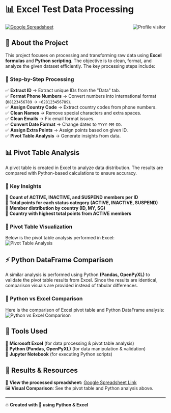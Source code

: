 # 📊 Excel Test Data Processing

<a href="https://komarev.com/ghpvc/?username=zulfa-nurfajar">
  <img align="right" src="https://komarev.com/ghpvc/?username=zulfa-nurfajar&label=Visitors&color=0e75b6&style=flat" alt="Profile visitor" />
</a>

[![Google Spreadsheet](https://img.shields.io/badge/Google%20Spreadsheet-4285F4?style=for-the-badge&logo=google-drive&logoColor=white)](https://docs.google.com/spreadsheets/d/1dtjhIuV8R6OaPlTbGOsL5GTyTRm6YTc-/edit?usp=sharing&ouid=114813118100710688109&rtpof=true&sd=true)

## 🚀 About the Project
This project focuses on processing and transforming raw data using **Excel formulas** and **Python scripting**. The objective is to clean, format, and analyze the given dataset efficiently. The key processing steps include:

### 🔹 Step-by-Step Processing
✅ **Extract ID** → Extract unique IDs from the "Data" tab.  
✅ **Format Phone Numbers** → Convert numbers into international format (`08123456789` → `+628123456789`).  
✅ **Assign Country Code** → Extract country codes from phone numbers.  
✅ **Clean Names** → Remove special characters and extra spaces.  
✅ **Clean Emails** → Fix email format issues.  
✅ **Convert Date Format** → Change dates to `YYYY-MM-DD`.  
✅ **Assign Extra Points** → Assign points based on given ID.  
✅ **Pivot Table Analysis** → Generate insights from data.  

## 📊 Pivot Table Analysis
A pivot table is created in Excel to analyze data distribution. The results are compared with Python-based calculations to ensure accuracy.

### 📌 Key Insights
📍 **Count of ACTIVE, INACTIVE, and SUSPEND members per ID**  
📍 **Total points for each status category (ACTIVE, INACTIVE, SUSPEND)**  
📍 **Member distribution by country (ID, MY, SG)**  
📍 **Country with highest total points from ACTIVE members**  

### 📸 Pivot Table Visualization
Below is the pivot table analysis performed in Excel:  
![Pivot Table Analysis](https://example.com/pivot-table.png)  

## ⚡ Python DataFrame Comparison
A similar analysis is performed using Python **(Pandas, OpenPyXL)** to validate the pivot table results from Excel. Since the results are identical, comparison visuals are provided instead of tabular differences.

### 📸 Python vs Excel Comparison
Here is the comparison of Excel pivot table and Python DataFrame analysis:  
![Python vs Excel Comparison](https://example.com/python-excel-comparison.png)  

## 💂 Tools Used
🔹 **Microsoft Excel** (for data processing & pivot table analysis)  
🔹 **Python (Pandas, OpenPyXL)** (for data manipulation & validation)  
🔹 **Jupyter Notebook** (for executing Python scripts)  

## 📂 Results & Resources
📁 **View the processed spreadsheet:** [Google Spreadsheet Link](https://docs.google.com/spreadsheets/d/1dtjhIuV8R6OaPlTbGOsL5GTyTRm6YTc-/edit?usp=sharing&ouid=114813118100710688109&rtpof=true&sd=true)  
🖼 **Visual Comparison**: See the pivot table and Python analysis above.  

---

🔥 **Created with 💙 using Python & Excel**
